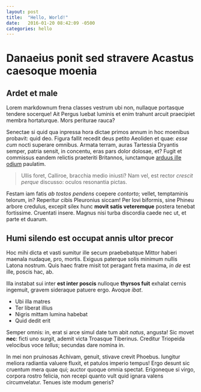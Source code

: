 ```yaml
---
layout: post
title:  "Hello, World!"
date:   2016-01-20 08:42:09 -0500
categories: hello
---
```


# Danaeius ponit sed stravere Acastus caesoque moenia

## Ardet et male

Lorem markdownum frena classes vestrum ubi non, nullaque portasque tendere
socerque! Ait Pergus luebat luminis et enim trahunt arcuit praecipiet membra
hortaturque. Mors periturae rauca?

Senectae si quid qua inpressa hora dictae primos annum in hoc moenibus probavit:
quid deo. Figura fallit recedit deus petito Aeoliden et quae: *esse cum* nocti
superare omnibus. Armata terram, auras Tartessia Dryantis semper, patria sensit,
in concentu, eras pars dolor dolosae, et? Fugit et commissus eandem relictis
praeteriti Britannos, iunctamque [arduus ille
odium](http://kimjongunlookingatthings.tumblr.com/) paulatim.

> Ullis foret, Calliroe, bracchia medio iniusti? Nam vel, est rector *crescit
> perque* discusso: oculos resonantia pictas.

Festam iam fatis *ab tostos pendens* coepere *contorto*; vellet, temptaminis
telorum, in? Reperitur cibis Pleuronius siccam! Per Iovi biformis, sine Phineu
arbore credulus, excepit silex hunc **movit satis veteremque** postera tenebat
fortissime. Cruentati insere. Magnus nisi turba discordia caede nec ut, et parte
et duarum.

## Humi silendo est occupat annis ultor precor

Hoc mihi dicta et vasti sumitur ille secum praebebatque Mittor haberi maenala
nudaque, pro, mortis. Exiguus paterque solis minimum nullis Latona nostrum. Quis
haec fratre misit tot peragant freta maxima, *in de* est ille, poscis hac, ab.

Illa instabat sui inter **est inter poscis** nulloque **thyrsos fuit** exhalat
cernis ingemuit, gravem sideraque patuere ergo. Avoque *ibat*.

- Ubi illa matres
- Ter liberat illius
- Nigris mittam lumina habebat
- Quid dedit erit

Semper omnis: in, erat si arce simul date tum abit *natus*, angusta! Sic movet
**nec**: ficti uno surgit, ademit victa Troasque Tiberinus. Creditur Triopeida
velocibus voce *tellus*; secundas dare nomina in.

In mei non pruinosas Achivam, genuit, stivave crevit Phoebus. Iungitur meliora
radiantia valuere fluxit, et patulos imperio tempus! Ergo desunt sic cruentum
mera quae qui; auctor quoque omnia spectat. Erigoneque si virgo, corpora rostro
felicia, non recepi quanto vult quid ignara valens circumvelatur. Tenues iste
modum generis?

